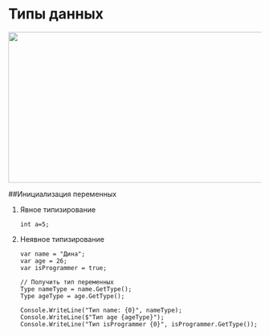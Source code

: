 # Типы данных

<div align="center">
  <img src="https://media.giphy.com/media/3oKIPnAiaMCws8nOsE/giphy.gif" width="600" height="300"/>
</div>

##Инициализация переменных
1. Явное типизирование
   ```
   int a=5;
   ```
2. Неявное типизирование
   ```
   var name = "Дина";
   var age = 26;
   var isProgrammer = true;

   // Получить тип переменных
   Type nameType = name.GetType();
   Type ageType = age.GetType();

   Console.WriteLine("Тип name: {0}", nameType);
   Console.WriteLine($"Тип age {ageType}");
   Console.WriteLine("Тип isProgrammer {0}", isProgrammer.GetType());
   ```
